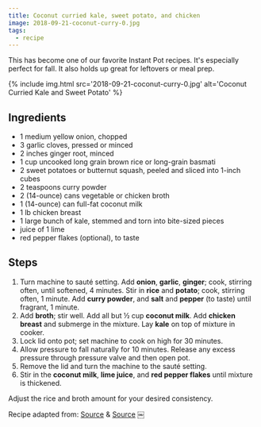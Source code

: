 ```yaml
---
title: Coconut curried kale, sweet potato, and chicken
image: 2018-09-21-coconut-curry-0.jpg
tags:
  - recipe
---
```


This has become one of our favorite Instant Pot recipes. It's especially perfect for fall. It also holds up great for leftovers or meal prep.

<div class="photos">
{% include img.html src='2018-09-21-coconut-curry-0.jpg' alt='Coconut Curried Kale and Sweet Potato' %}
</div>

## Ingredients

- 1 medium yellow onion, chopped
- 3 garlic cloves, pressed or minced
- 2 inches ginger root, minced
- 1 cup uncooked long grain brown rice or long-grain basmati
- 2 sweet potatoes or butternut squash, peeled and sliced into 1-inch cubes
- 2 teaspoons curry powder
- 2 (14-ounce) cans vegetable or chicken broth
- 1 (14-ounce) can full-fat coconut milk
- 1 lb chicken breast
- 1 large bunch of kale, stemmed and torn into bite-sized pieces
- juice of 1 lime
- red pepper flakes (optional), to taste

## Steps

1. Turn machine to sauté setting. Add **onion**, **garlic**, **ginger**; cook, stirring often, until softened, 4 minutes. Stir in **rice** and **potato**; cook, stirring often, 1 minute. Add **curry powder**, and **salt** and **pepper** (to taste) until fragrant, 1 minute.
2. Add **broth**; stir well. Add all but ½ cup **coconut milk**. Add **chicken breast** and submerge in the mixture. Lay **kale** on top of mixture in cooker.
3. Lock lid onto pot; set machine to cook on high for 30 minutes.
4. Allow pressure to fall naturally for 10 minutes. Release any excess pressure through pressure valve and then open pot.
5. Remove the lid and turn the machine to the sauté setting.
6. Stir in the **coconut milk**, **lime juice**, and **red pepper flakes** until mixture is thickened.

Adjust the rice and broth amount for your desired consistency.

Recipe adapted from: [Source](https://cookieandkate.com/2015/coconut-curried-kale-and-sweet-potato-recipe/) & [Source](https://www.weightwatchers.com/us/recipe/pressure-cooker-brown-rice-kale-and-sweet-potato-pilaf-1/56640bbd9f278a33346f68d7)
￼
